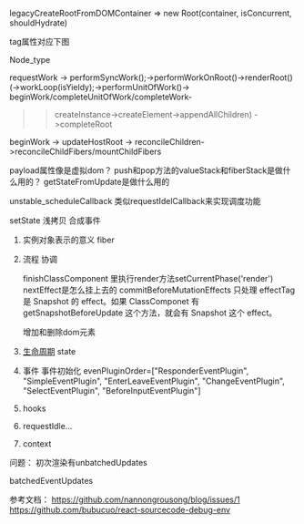 
legacyCreateRootFromDOMContainer => new Root(container, isConcurrent, shouldHydrate)

tag属性对应下图

Node_type

requestWork -> performSyncWork();->performWorkOnRoot()->renderRoot()(->workLoop(isYieldy);->performUnitOfWork()-> beginWork/completeUnitOfWork/completeWork-
>>createInstance->createElement->appendAllChildren)
->completeRoot

beginWork -> updateHostRoot -> reconcileChildren->reconcileChildFibers/mountChildFibers


payload属性像是虚拟dom？
push和pop方法的valueStack和fiberStack是做什么用的？
getStateFromUpdate是做什么用的

unstable_scheduleCallback 类似requestIdelCallback来实现调度功能

setState 浅拷贝
合成事件


1. 实例对象表示的意义
   fiber
2. 流程
   协调

   finishClassComponent 里执行render方法setCurrentPhase('render')
    nextEffect是怎么挂上去的
    commitBeforeMutationEffects 只处理 effectTag 是 Snapshot 的 effect。如果 ClassComponet 有 getSnapshotBeforeUpdate 这个方法，就会有 Snapshot 这个 effect。
    
    增加和删除dom元素
3. [生命周期](https://zh-hans.reactjs.org/docs/react-component.html#the-component-lifecycle)
   state

4. 事件
  事件初始化
evenPluginOrder=["ResponderEventPlugin",  "SimpleEventPlugin", "EnterLeaveEventPlugin", "ChangeEventPlugin", "SelectEventPlugin", "BeforeInputEventPlugin"]

5. hooks

6. requestIdle...

7. context

问题：
初次渲染有unbatchedUpdates

batchedEventUpdates


参考文档：
https://github.com/nannongrousong/blog/issues/1
https://github.com/bubucuo/react-sourcecode-debug-env

